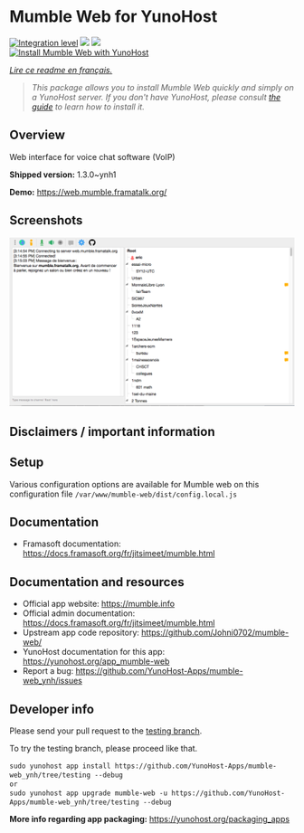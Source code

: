 <!--
N.B.: This README was automatically generated by https://github.com/YunoHost/apps/tree/master/tools/README-generator
It shall NOT be edited by hand.
-->

# Mumble Web for YunoHost

[![Integration level](https://dash.yunohost.org/integration/mumble-web.svg)](https://dash.yunohost.org/appci/app/mumble-web) ![](https://ci-apps.yunohost.org/ci/badges/mumble-web.status.svg) ![](https://ci-apps.yunohost.org/ci/badges/mumble-web.maintain.svg)  
[![Install Mumble Web with YunoHost](https://install-app.yunohost.org/install-with-yunohost.svg)](https://install-app.yunohost.org/?app=mumble-web)

*[Lire ce readme en français.](./README_fr.md)*

> *This package allows you to install Mumble Web quickly and simply on a YunoHost server.
If you don't have YunoHost, please consult [the guide](https://yunohost.org/#/install) to learn how to install it.*

## Overview

Web interface for voice chat software (VoIP)

**Shipped version:** 1.3.0~ynh1

**Demo:** https://web.mumble.framatalk.org/

## Screenshots

![](./doc/screenshots/screenshot.png)

## Disclaimers / important information

## Setup

Various configuration options are available for Mumble web on this configuration file `/var/www/mumble-web/dist/config.local.js`

## Documentation

- Framasoft documentation: https://docs.framasoft.org/fr/jitsimeet/mumble.html

## Documentation and resources

* Official app website: https://mumble.info
* Official admin documentation: https://docs.framasoft.org/fr/jitsimeet/mumble.html
* Upstream app code repository: https://github.com/Johni0702/mumble-web/
* YunoHost documentation for this app: https://yunohost.org/app_mumble-web
* Report a bug: https://github.com/YunoHost-Apps/mumble-web_ynh/issues

## Developer info

Please send your pull request to the [testing branch](https://github.com/YunoHost-Apps/mumble-web_ynh/tree/testing).

To try the testing branch, please proceed like that.
```
sudo yunohost app install https://github.com/YunoHost-Apps/mumble-web_ynh/tree/testing --debug
or
sudo yunohost app upgrade mumble-web -u https://github.com/YunoHost-Apps/mumble-web_ynh/tree/testing --debug
```

**More info regarding app packaging:** https://yunohost.org/packaging_apps